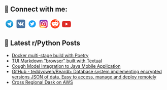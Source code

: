 ## 🔎 Connect with me:
[<img src="https://github.com/bullbesh/bullbesh/blob/main/images/Telegram.png" width="32" height="32" />](https://t.me/bullbesh)
[<img src="https://github.com/bullbesh/bullbesh/blob/main/images/VK.png" width="32" height="32" />](https://vk.com/bullbesh)
[<img src="https://github.com/bullbesh/bullbesh/blob/main/images/Twitter.png" width="32" height="32" />](https://twitter.com/bullbesh1)
[<img src="https://github.com/bullbesh/bullbesh/blob/main/images/Instagram.png" width="32" height="32" />](https://www.instagram.com/bullbesh)
[<img src="https://github.com/bullbesh/bullbesh/blob/main/images/Reddit.png" width="32" height="32" />](https://www.reddit.com/user/bullbesh)
[<img src="https://github.com/bullbesh/bullbesh/blob/main/images/YouTube.png" width="32" height="32" />](https://www.youtube.com/channel/UCtfjRs6uzgq5mfm8S06WTcg)

## 📕 Latest r/Python Posts
<!-- BLOG-POST-LIST:START -->
- [Docker multi-stage build with Poetry](https://www.reddit.com/r/Python/comments/zo9kmi/docker_multistage_build_with_poetry/)
- [TUI Markdown &quot;browser&quot; built with Textual](https://www.reddit.com/r/Python/comments/zo9bhw/tui_markdown_browser_built_with_textual/)
- [Cough Model Integration to Java Mobile Application](https://www.reddit.com/r/Python/comments/zo9b3z/cough_model_integration_to_java_mobile_application/)
- [GitHub - teddyoweh/Beardb: Database system implementing encrypted versions JSON of data. Easy to access, manage and deploy remotely](https://www.reddit.com/r/Python/comments/zo8wt8/github_teddyowehbeardb_database_system/)
- [Cross Regional Dask on AWS](https://www.reddit.com/r/Python/comments/zo8t6c/cross_regional_dask_on_aws/)
<!-- BLOG-POST-LIST:END -->
